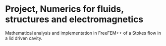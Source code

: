 # Project, Numerics for fluids, structures and electromagnetics
Mathematical analysis and implementation in FreeFEM++ of a Stokes flow in a lid driven cavity.  
